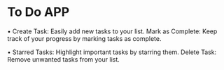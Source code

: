 # To Do APP
• Create Task: Easily add new tasks to your list. Mark as Complete: Keep track of your progress
by marking tasks as complete.

• Starred Tasks: Highlight important tasks by starring them. Delete Task: Remove unwanted
tasks from your list.
